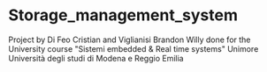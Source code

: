 # Storage_management_system

Project by Di Feo Cristian and Viglianisi Brandon Willy done for the University course "Sistemi embedded & Real time systems" Unimore Università degli studi di Modena e Reggio Emilia
